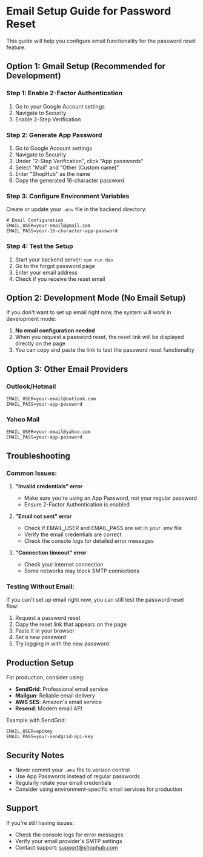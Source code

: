 # Email Setup Guide for Password Reset

This guide will help you configure email functionality for the password reset feature.

## Option 1: Gmail Setup (Recommended for Development)

### Step 1: Enable 2-Factor Authentication
1. Go to your Google Account settings
2. Navigate to Security
3. Enable 2-Step Verification

### Step 2: Generate App Password
1. Go to Google Account settings
2. Navigate to Security
3. Under "2-Step Verification", click "App passwords"
4. Select "Mail" and "Other (Custom name)"
5. Enter "ShopHub" as the name
6. Copy the generated 16-character password

### Step 3: Configure Environment Variables
Create or update your `.env` file in the backend directory:

```env
# Email Configuration
EMAIL_USER=your-email@gmail.com
EMAIL_PASS=your-16-character-app-password
```

### Step 4: Test the Setup
1. Start your backend server: `npm run dev`
2. Go to the forgot password page
3. Enter your email address
4. Check if you receive the reset email

## Option 2: Development Mode (No Email Setup)

If you don't want to set up email right now, the system will work in development mode:

1. **No email configuration needed**
2. When you request a password reset, the reset link will be displayed directly on the page
3. You can copy and paste the link to test the password reset functionality

## Option 3: Other Email Providers

### Outlook/Hotmail
```env
EMAIL_USER=your-email@outlook.com
EMAIL_PASS=your-app-password
```

### Yahoo Mail
```env
EMAIL_USER=your-email@yahoo.com
EMAIL_PASS=your-app-password
```

## Troubleshooting

### Common Issues:

1. **"Invalid credentials" error**
   - Make sure you're using an App Password, not your regular password
   - Ensure 2-Factor Authentication is enabled

2. **"Email not sent" error**
   - Check if EMAIL_USER and EMAIL_PASS are set in your .env file
   - Verify the email credentials are correct
   - Check the console logs for detailed error messages

3. **"Connection timeout" error**
   - Check your internet connection
   - Some networks may block SMTP connections

### Testing Without Email:

If you can't set up email right now, you can still test the password reset flow:

1. Request a password reset
2. Copy the reset link that appears on the page
3. Paste it in your browser
4. Set a new password
5. Try logging in with the new password

## Production Setup

For production, consider using:

- **SendGrid**: Professional email service
- **Mailgun**: Reliable email delivery
- **AWS SES**: Amazon's email service
- **Resend**: Modern email API

Example with SendGrid:
```env
EMAIL_USER=apikey
EMAIL_PASS=your-sendgrid-api-key
```

## Security Notes

- Never commit your `.env` file to version control
- Use App Passwords instead of regular passwords
- Regularly rotate your email credentials
- Consider using environment-specific email services for production

## Support

If you're still having issues:
- Check the console logs for error messages
- Verify your email provider's SMTP settings
- Contact support: support@shophub.com 